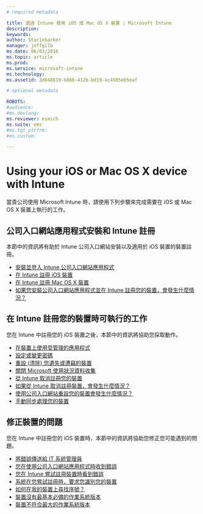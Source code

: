 ```yaml
---
# required metadata

title: 透過 Intune 使用 iOS 或 Mac OS X 裝置 | Microsoft Intune
description:
keywords:
author: Staciebarker
manager: jeffgilb
ms.date: 06/03/2016
ms.topic: article
ms.prod:
ms.service: microsoft-intune
ms.technology:
ms.assetid: 3d648819-b866-412b-bd19-ac4505eb5eaf

# optional metadata

ROBOTS:
#audience:
#ms.devlang:
ms.reviewer: esmich
ms.suite: ems
#ms.tgt_pltfrm:
#ms.custom:

---
```


# Using your iOS or Mac OS X device with Intune

當貴公司使用 Microsoft Intune 時，請使用下列步驟來完成需要在 iOS 或 Mac OS X 裝置上執行的工作。

## 公司入口網站應用程式安裝和 Intune 註冊

本節中的資訊將有助於 Intune 公司入口網站安裝以及適用於 iOS 裝置的裝置註冊。

- [安裝並登入 Intune 公司入口網站應用程式](install-and-sign-in-to-the-intune-company-portal-app-ios.md)</br>
- [在 Intune 註冊 iOS 裝置](enroll-your-device-in-intune-ios.md)</br>
- [在 Intune 註冊 Mac OS X 裝置](enroll-your-device-in-intune-mac-os-x.md)</br>
- [如果您安裝公司入口網站應用程式並在 Intune 註冊您的裝置，會發生什麼情況？](what-happens-if-you-install-the-Company-Portal-app-and-enroll-your-device-in-intune-ios.md)</br>

## 在 Intune 註冊您的裝置時可執行的工作

您在 Intune 中註冊您的 iOS 裝置之後，本節中的資訊將協助您採取動作。

- [在裝置上使用受管理的應用程式](use-managed-apps-on-your-device-ios.md)</br>
- [設定或變更密碼](set-or-change-your-passcode-ios.md)</br>
- [重設 (清除) 您遺失或遭竊的裝置](reset-erase-your-lost-or-stolen-device-ios.md)</br>
- [關閉 Microsoft 使用狀況資料收集](turn-off-microsoft-usage-data-collection-ios.md)</br>
- [從 Intune 取消註冊您的裝置](unenroll-your-device-from-intune-ios.md)</br>
- [如果從 Intune 取消註冊裝置，會發生什麼情況？](what-happens-if-you-unenroll-your-device-from-intune-ios.md)</br>
- [使用公司入口網站重設您的裝置會發生什麼情況？](what-happens-if-you-reset-your-device-using-the-company-portal-ios.md)</br>
- [手動同步處理您的裝置](sync-your-device-manually-ios.md)

## 修正裝置的問題

您在 Intune 中註冊您的 iOS 裝置時，本節中的資訊將協助您修正您可能遇到的問題。

- [將錯誤傳送給 IT 系統管理員](send-errors-to-your-it-admin-ios.md)</br>
- [您在使用公司入口網站應用程式時收到錯誤](you-get-an-error-while-using-the-company-portal-app-ios.md)</br>
- [您在 Intune 嘗試註冊裝置時看到錯誤](you-see-errors-while-trying-to-enroll-your-device-in-intune-ios.md)</br>
- [系統在您嘗試註冊時，要求您識別您的裝置](you-are-asked-to-identify-your-device-when-trying-to-enroll-ios.md)</br>
- [如何在我的裝置上尋找序號？](how-do-i-find-the-serial-number-on-my-device-ios.md)</br>
- [裝置沒有最基本必備的作業系統版本](device-doesnt-have-the-required-minimum-operating-system-version-ios.md)</br>
- [裝置不符合最大的作業系統版本](device-doesnt-comply-with-the-maximum-operating-system-version-ios.md)




<!--HONumber=Jun16_HO1-->


